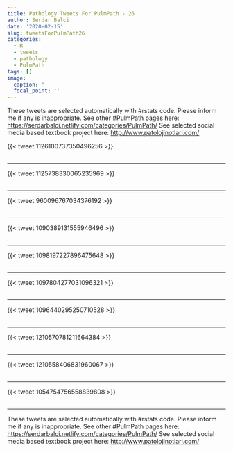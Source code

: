 ```yaml
---
title: Pathology Tweets For PulmPath - 26
author: Serdar Balci
date: '2020-02-15'
slug: tweetsForPulmPath26
categories:
  - R
  - tweets
  - pathology
  - PulmPath
tags: []
image:
  caption: ''
  focal_point: ''
---
```



These tweets are selected automatically with #rstats code. Please inform me if any is inappropriate.
See other #PulmPath pages here: https://serdarbalci.netlify.com/categories/PulmPath/ 
See selected social media based textbook project here: http://www.patolojinotlari.com/

{{< tweet 1126100737350496256 >}}
<br>
<br>
<hr>
{{< tweet 1125738330065235969 >}}
<br>
<br>
<hr>
{{< tweet 960096767034376192 >}}
<br>
<br>
<hr>
{{< tweet 1090389131555946496 >}}
<br>
<br>
<hr>
{{< tweet 1098197227896475648 >}}
<br>
<br>
<hr>
{{< tweet 1097804277031096321 >}}
<br>
<br>
<hr>
{{< tweet 1096440295250710528 >}}
<br>
<br>
<hr>
{{< tweet 1210570781211664384 >}}
<br>
<br>
<hr>
{{< tweet 1210558406831960067 >}}
<br>
<br>
<hr>
{{< tweet 1054754756558839808 >}}
<br>
<br>
<hr>


These tweets are selected automatically with #rstats code. Please inform me if any is inappropriate.
See other #PulmPath pages here: https://serdarbalci.netlify.com/categories/PulmPath/ 
See selected social media based textbook project here: http://www.patolojinotlari.com/
